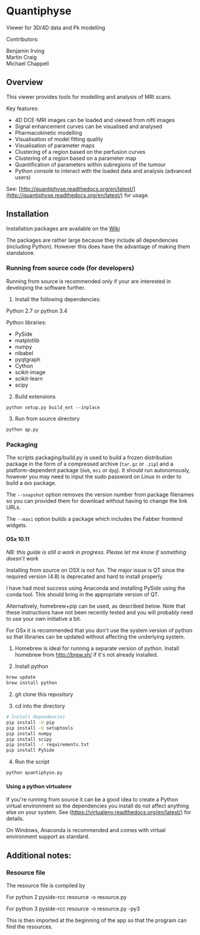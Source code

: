 # Quantiphyse

Viewer for 3D/4D data and Pk modelling

Contributors:

Benjamin Irving  
Martin Craig  
Michael Chappell

## Overview
This viewer provides tools for modelling and analysis of MRI scans. 

Key features:
- 4D DCE-MRI images can be loaded and viewed from nifti images
- Signal enhancement curves can be visualised and analysed
- Pharmacokinetic modelling
- Visualisation of model fitting quality
- Visualisation of parameter maps
- Clustering of a region based on the perfusion curves
- Clustering of a region based on a parameter map
- Quantification of parameters within subregions of the tumour
- Python console to interact with the loaded data and analysis (advanced users)

See:
[http://quantiphyse.readthedocs.org/en/latest/](http://quantiphyse.readthedocs.org/en/latest/) for usage.

## Installation

Installation packages are available on the [Wiki](https://ibme-gitcvs.eng.ox.ac.uk/biomedia-perfusion/PkView/wikis/home)

The packages are rather large because they include all dependencies (including Python). However this
does have the advantage of making them standalone.

### Running from source code (for developers)

Running from source is recommended only if your are interested in developing the software further.

1. Install the following dependencies:

Python 2.7 or python 3.4

Python libraries:
- PySide
- matplotlib
- numpy 
- nibabel
- pyqtgraph
- Cython
- scikit-image
- scikit-learn
- scipy

2. Build extensions

`python setup.py build_ext --inplace`

3. Run from source directory

`python qp.py`

### Packaging

The scripts packaging/build.py is used to build a frozen distribution package in the form of a compressed archive (`tar.gz` or `.zip`) and a platform-dependent package (`deb`, `msi` or `dpg`). It should run autonomously, however you may need to input the sudo password on Linux in order to build a `deb` package. 

The `--snapshot` option removes the version number from package filenames so you can provided them for download without having to change the link URLs.

The `--maxi` option builds a package which includes the Fabber frontend widgets.

#### OSx 10.11

*NB: this guide is still a work in progress. Please let me know if something doesn't work*

Installing from source on OSX is not fun. The major issue is QT since the required version (4.8) is 
deprecated and hard to install properly. 

I have had most success using Anaconda and installing PySide using the conda tool. This should bring in the appropriate version of QT.

Alternatively, homebrew+pip can be used, as described below. Note that these instructions have not been
recently tested and you will probably need to use your own initiative a bit.

For OSx it is recommended that you don't use the system version of python so that libraries can be updated without
affecting the underlying system. 

1) Homebrew is ideal for running a separate version of python. Install homebrew from http://brew.sh/ if it's not 
already installed. 

2) Install python
```bash
brew update
brew install python
```

2) git clone this repository

3) cd into the directory

```bash
# Install dependencies
pip install -U pip
pip install -U setuptools
pip install numpy 
pip install scipy
pip install -r requirements.txt
pip install PySide
```

4) Run the script
```bash
python quantiphyse.py
```

#### Using a python virtualenv

If you're running from source it can be a good idea to create a Python virtual environment so the
dependencies you install do not affect anything else on your system. See (https://virtualenv.readthedocs.org/en/latest/) for details.

On Windows, Anaconda is recommended and comes with virtual environment support as standard.

## Additional notes:

### Resource file

The resource file is compiled by

For python 2
pyside-rcc resource -o resource.py

For python 3
pyside-rcc resource -o resource.py -py3

This is then imported at the beginning of the app so that the program can find the resources. 

